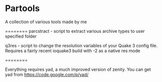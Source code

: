 Partools
========

A collection of various tools made by me

========
parcstract - script to extract various archive types to user specified folder

q3res - script to change the resolution variables of your Quake 3 config file. Requires a fairly recent ioquake3 build with -2 as a native res mode

========

Everything requires yad, a much improved version of zenity. You can get yad from 
https://code.google.com/p/yad/

